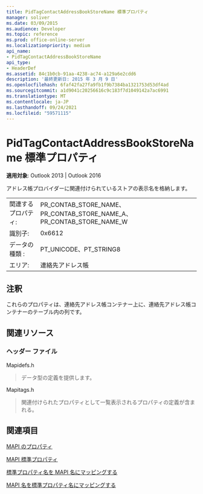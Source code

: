```yaml
---
title: PidTagContactAddressBookStoreName 標準プロパティ
manager: soliver
ms.date: 03/09/2015
ms.audience: Developer
ms.topic: reference
ms.prod: office-online-server
ms.localizationpriority: medium
api_name:
- PidTagContactAddressBookStoreName
api_type:
- HeaderDef
ms.assetid: 84c1b0cb-91aa-4238-ac74-a129a6e2cdd6
description: '最終更新日: 2015 年 3 月 9 日'
ms.openlocfilehash: 6faf42fa27fa9fb1f9b7384ba1321753d53df4ad
ms.sourcegitcommit: a1d9041c20256616c9c183f7d1049142a7ac6991
ms.translationtype: MT
ms.contentlocale: ja-JP
ms.lasthandoff: 09/24/2021
ms.locfileid: "59571115"
---
```

# <a name="pidtagcontactaddressbookstorename-canonical-property"></a>PidTagContactAddressBookStoreName 標準プロパティ

  
  
**適用対象**: Outlook 2013 | Outlook 2016 
  
アドレス帳プロバイダーに関連付けられているストアの表示名を格納します。 
  
|||
|:-----|:-----|
|関連するプロパティ:  <br/> |PR_CONTAB_STORE_NAME、PR_CONTAB_STORE_NAME_A、PR_CONTAB_STORE_NAME_W  <br/> |
|識別子:  <br/> |0x6612  <br/> |
|データの種類 :   <br/> |PT_UNICODE、PT_STRING8  <br/> |
|エリア:  <br/> |連絡先アドレス帳  <br/> |
   
## <a name="remarks"></a>注釈

これらのプロパティは、連絡先アドレス帳コンテナー上に、連絡先アドレス帳コンテナーのテーブル内の列です。
  
## <a name="related-resources"></a>関連リソース

### <a name="header-files"></a>ヘッダー ファイル

Mapidefs.h
  
> データ型の定義を提供します。
    
Mapitags.h
  
> 関連付けられたプロパティとして一覧表示されるプロパティの定義が含まれる。
    
## <a name="see-also"></a>関連項目



[MAPI のプロパティ](mapi-properties.md)
  
[MAPI 標準プロパティ](mapi-canonical-properties.md)
  
[標準プロパティ名を MAPI 名にマッピングする](mapping-canonical-property-names-to-mapi-names.md)
  
[MAPI 名を標準プロパティ名にマッピングする](mapping-mapi-names-to-canonical-property-names.md)

